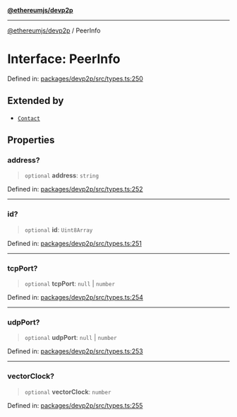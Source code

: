 [**@ethereumjs/devp2p**](../README.md)

***

[@ethereumjs/devp2p](../README.md) / PeerInfo

# Interface: PeerInfo

Defined in: [packages/devp2p/src/types.ts:250](https://github.com/Dargon789/ethereumjs-monorepo/blob/master/packages/devp2p/src/types.ts#L250)

## Extended by

- [`Contact`](Contact.md)

## Properties

### address?

> `optional` **address**: `string`

Defined in: [packages/devp2p/src/types.ts:252](https://github.com/Dargon789/ethereumjs-monorepo/blob/master/packages/devp2p/src/types.ts#L252)

***

### id?

> `optional` **id**: `Uint8Array`

Defined in: [packages/devp2p/src/types.ts:251](https://github.com/Dargon789/ethereumjs-monorepo/blob/master/packages/devp2p/src/types.ts#L251)

***

### tcpPort?

> `optional` **tcpPort**: `null` \| `number`

Defined in: [packages/devp2p/src/types.ts:254](https://github.com/Dargon789/ethereumjs-monorepo/blob/master/packages/devp2p/src/types.ts#L254)

***

### udpPort?

> `optional` **udpPort**: `null` \| `number`

Defined in: [packages/devp2p/src/types.ts:253](https://github.com/Dargon789/ethereumjs-monorepo/blob/master/packages/devp2p/src/types.ts#L253)

***

### vectorClock?

> `optional` **vectorClock**: `number`

Defined in: [packages/devp2p/src/types.ts:255](https://github.com/Dargon789/ethereumjs-monorepo/blob/master/packages/devp2p/src/types.ts#L255)
